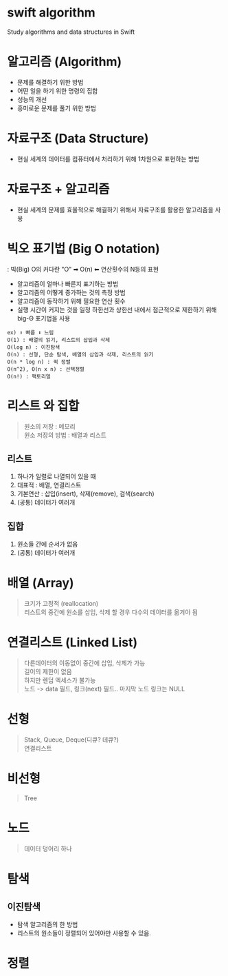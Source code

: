 # swift algorithm
Study algorithms and data structures in Swift

# 알고리즘 (Algorithm)
- 문제를 해결하기 위한 방법
- 어떤 일을 하기 위한 명령의 집합
- 성능의 개선
- 흥미로운 문제를 풀기 위한 방법

# 자료구조 (Data Structure)
- 현실 세계의 데이터를 컴퓨터에서 처리하기 위해 1차원으로 표현하는 방법

# 자료구조 + 알고리즘 
- 현실 세계의 문제를 효율적으로 해결하기 위해서 자료구조를 활용한 알고리즘을 사용

# 빅오 표기법 (Big O notation)
: 빅(Big) O의 커다란 "O" ➡︎ O(n) ⬅︎ 연산횟수의 N등의 표현
- 알고리즘이 얼마나 빠른지 표기하는 방법
- 알고리즘의 어떻게 증가하는 것의 측정 방법
- 알고리즘이 동작하기 위해 필요한 연산 횟수
- 실행 시간이 커지는 것을 일정 하한선과 상한선 내에서 점근적으로 제한하기 위해 big-Θ 표기법을 사용

```
ex) ⬆︎ 빠름 ⬇︎ 느림
O(1) : 배열의 읽기, 리스트의 삽입과 삭제
O(log n) : 이진탐색
O(n) : 선형, 단순 탐색, 배열의 삽입과 삭제, 리스트의 읽기
O(n * log n) : 퀵 정렬
O(n^2), O(n x n) : 선택정렬
O(n!) : 팩토리얼
```

# 리스트 와 집합
> 원소의 저장 : 메모리 <br />
원소 저장의 방법 : 배열과 리스트

## 리스트
1. 하나가 일렬로 나열되어 있을 때 
2. 대표적 : 배열, 연결리스트
3. 기본연산 : 삽입(insert), 삭제(remove), 검색(search)
3. (공통) 데이터가 여러개

## 집합
1. 원소들 간에 순서가 없음
2. (공통) 데이터가 여러개

# 배열 (Array)
> 크기가 고정적 (reallocation) <br />
리스트의 중간에 원소를 삽입, 삭제 할 경우 다수의 데이터를 옮겨야 됨

# 연결리스트 (Linked List)
> 다른데이터의 이동없이 중간에 삽입, 삭제가 가능 <br />
길이의 제한이 없음 <br />
하지만 렌덤 엑세스가 불가능 <br />
노드 -> data 필드, 링크(next) 필드.. 마지막 노드 링크는 NULL

# 선형
> Stack, Queue, Deque(디큐? 데큐?) <br /> 
연결리스트

# 비선형 
> Tree

# 노드
> 데이터 덩어리 하나

# 탐색
## 이진탐색
- 탐색 알고리즘의 한 방법
- 리스트의 원소들이 정렬되어 있어야만 사용할 수 있음.

# 정렬
